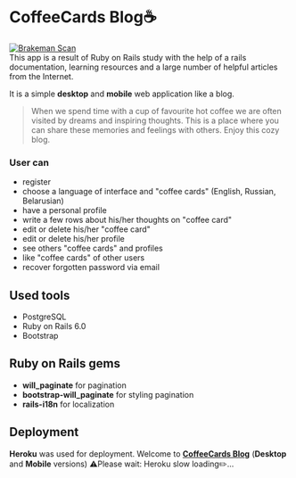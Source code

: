 # CoffeeCards Blog:coffee:
[![Brakeman Scan](https://github.com/miseinen/coffee-cards-blog/actions/workflows/brakeman-analysis.yml/badge.svg)](https://github.com/miseinen/coffee-cards-blog/actions/workflows/brakeman-analysis.yml)
<br/>
This app is a result of Ruby on Rails study with the help of a rails documentation, learning resources and a large number of helpful articles from the Internet.

It is a simple **desktop** and **mobile** web application like a blog.<br> 
> When we spend time with a cup of favourite hot coffee we are often visited by dreams and inspiring thoughts. This is a place where you can share these memories and feelings with others.
Enjoy this cozy blog.

### User can 
* register
* choose a language of interface and "coffee cards" (English, Russian, Belarusian)
* have a personal profile
* write a few rows about his/her thoughts on "coffee card"
* edit or delete his/her "coffee card"
* edit or delete his/her profile
* see others "coffee cards" and profiles
* like "coffee cards" of other users
* recover forgotten password via email

## Used tools
* PostgreSQL
* Ruby on Rails 6.0
* Bootstrap

## Ruby on Rails gems
* **will_paginate** for pagination
* **bootstrap-will_paginate** for styling pagination
* **rails-i18n** for localization

## Deployment
**Heroku** was used for deployment. 
Welcome to [**CoffeeCards Blog**](https://coffeecardsblog.herokuapp.com/) (**Desktop** and **Mobile** versions) ⚠️Please wait: Heroku slow loading✏️...
